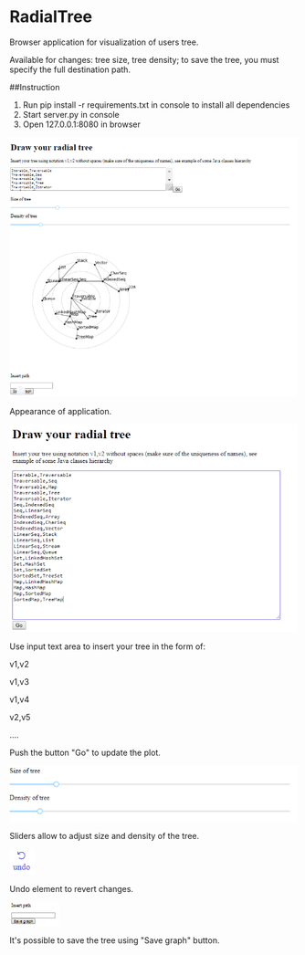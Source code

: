 # RadialTree
Browser application for visualization of users tree.

Available for changes: tree size, tree density; to save the tree, you must specify the full destination path.

##Instruction
1. Run pip install -r requirements.txt in console to install all dependencies
1. Start server.py in console
2. Open 127.0.0.1:8080 in browser

![txt](pics/All.PNG)

Appearance of application.

![txt](pics/Input.PNG)

Use input text area to insert your tree in the form of:

v1,v2

v1,v3

v1,v4

v2,v5

....

Push the button "Go" to update the plot.

![txt](pics/Sliders.PNG)

Sliders allow to adjust size and density of the tree.

![txt](pics/Undo.PNG)

Undo element to revert changes.

![txt](pics/Save.PNG)

It's possible to save the tree using "Save graph" button. 